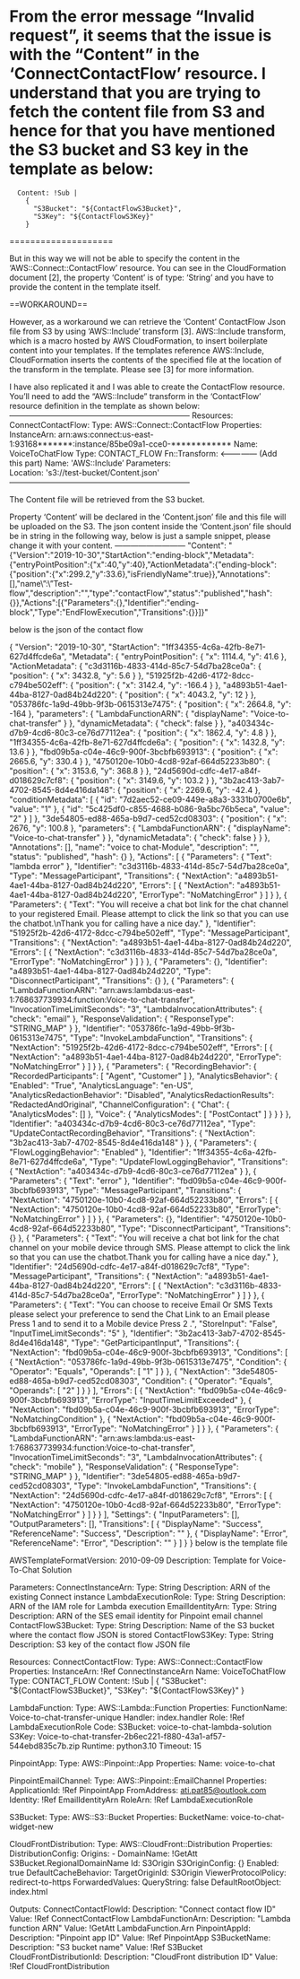 From the error message “Invalid request”, it seems that the issue is with the “Content” in the ‘ConnectContactFlow’ resource. I understand that you are trying to fetch the content file from S3 and hence for that you have mentioned the S3 bucket and S3 key in the template as below:
====================
      Content: !Sub |
        {
          "S3Bucket": "${ContactFlowS3Bucket}",
          "S3Key": "${ContactFlowS3Key}"
        }
====================

But in this way we will not be able to specify the content in the ‘AWS::Connect::ContactFlow’ resource. You can see in the CloudFormation document [2], the property ‘Content’ is of type: ‘String’ and you have to provide the content in the template itself.


==WORKAROUND==

However, as a workaround we can retrieve the ‘Content’ ContactFlow Json file from S3 by using ‘AWS::Include’ transform [3]. AWS::Include transform, which is a macro hosted by AWS CloudFormation, to insert boilerplate content into your templates. If the templates reference AWS::Include, CloudFormation inserts the contents of the specified file at the location of the transform in the template. Please see [3] for more information.

I have also replicated it and I was able to create the ContactFlow resource. You’ll need to add the “AWS::Include” transform in the ‘ContactFlow’ resource definition in the template as shown below:
———————————————————————
Resources:
  ConnectContactFlow:
    Type: AWS::Connect::ContactFlow
    Properties:
      InstanceArn: arn:aws:connect:us-east-1:93168*******:instance/85be09a1-cce0-************
      Name: VoiceToChatFlow
      Type: CONTACT_FLOW
      Fn::Transform:             <————— (Add this part)
        Name: 'AWS::Include’ 
        Parameters:  
         Location: 's3://test-bucket/Content.json' 
———————————————————————

The Content file will be retrieved from the S3 bucket. 

Property ‘Content’ will be declared in the ‘Content.json’ file and this file will be uploaded on the S3. The json content inside the ‘Content.json’ file should be in string in the following way, below is just a sample snippet, please change it with your content. 
—————————
"Content": "{\"Version\":\"2019-10-30\",\"StartAction\":\"ending-block\",\"Metadata\":{\"entryPointPosition\":{\"x\":40,\"y\":40},\"ActionMetadata\":{\"ending-block\":{\"position\":{\"x\":299.2,\"y\":33.6},\"isFriendlyName\":true}},\"Annotations\":[],\"name\”:\”Test-flow\",\"description\":\"\",\"type\":\"contactFlow\",\"status\":\"published\",\"hash\":{}},\"Actions\":[{\"Parameters\":{},\"Identifier\":\"ending-block\",\"Type\":\"EndFlowExecution\",\"Transitions\":{}}]}"



below is the json of the contact flow

{
  "Version": "2019-10-30",
  "StartAction": "1ff34355-4c6a-42fb-8e71-627d4ffcde6a",
  "Metadata": {
    "entryPointPosition": {
      "x": 1114.4,
      "y": 41.6
    },
    "ActionMetadata": {
      "c3d3116b-4833-414d-85c7-54d7ba28ce0a": {
        "position": {
          "x": 3432.8,
          "y": 5.6
        }
      },
      "51925f2b-42d6-4172-8dcc-c794be502eff": {
        "position": {
          "x": 3142.4,
          "y": -166.4
        }
      },
      "a4893b51-4ae1-44ba-8127-0ad84b24d220": {
        "position": {
          "x": 4043.2,
          "y": 12
        }
      },
      "053786fc-1a9d-49bb-9f3b-0615313e7475": {
        "position": {
          "x": 2664.8,
          "y": -164
        },
        "parameters": {
          "LambdaFunctionARN": {
            "displayName": "Voice-to-chat-transfer"
          }
        },
        "dynamicMetadata": {
          "check": false
        }
      },
      "a403434c-d7b9-4cd6-80c3-ce76d77112ea": {
        "position": {
          "x": 1862.4,
          "y": 4.8
        }
      },
      "1ff34355-4c6a-42fb-8e71-627d4ffcde6a": {
        "position": {
          "x": 1432.8,
          "y": 13.6
        }
      },
      "fbd09b5a-c04e-46c9-900f-3bcbfb693913": {
        "position": {
          "x": 2665.6,
          "y": 330.4
        }
      },
      "4750120e-10b0-4cd8-92af-664d52233b80": {
        "position": {
          "x": 3153.6,
          "y": 368.8
        }
      },
      "24d5690d-cdfc-4e17-a84f-d018629c7cf8": {
        "position": {
          "x": 3149.6,
          "y": 103.2
        }
      },
      "3b2ac413-3ab7-4702-8545-8d4e416da148": {
        "position": {
          "x": 2269.6,
          "y": -42.4
        },
        "conditionMetadata": [
          {
            "id": "7d2aec52-ce09-449e-a8a3-3331b0700e6b",
            "value": "1"
          },
          {
            "id": "5c425df0-c855-4688-b086-9a5bc76b5eca",
            "value": "2"
          }
        ]
      },
      "3de54805-ed88-465a-b9d7-ced52cd08303": {
        "position": {
          "x": 2676,
          "y": 100.8
        },
        "parameters": {
          "LambdaFunctionARN": {
            "displayName": "Voice-to-chat-transfer"
          }
        },
        "dynamicMetadata": {
          "check": false
        }
      }
    },
    "Annotations": [],
    "name": "voice to chat-Module",
    "description": "",
    "status": "published",
    "hash": {}
  },
  "Actions": [
    {
      "Parameters": {
        "Text": "lambda error"
      },
      "Identifier": "c3d3116b-4833-414d-85c7-54d7ba28ce0a",
      "Type": "MessageParticipant",
      "Transitions": {
        "NextAction": "a4893b51-4ae1-44ba-8127-0ad84b24d220",
        "Errors": [
          {
            "NextAction": "a4893b51-4ae1-44ba-8127-0ad84b24d220",
            "ErrorType": "NoMatchingError"
          }
        ]
      }
    },
    {
      "Parameters": {
        "Text": "You will receive a chat bot link for the chat channel to your registered Email. Please attempt to click the link so that you can use the chatbot.\nThank you for calling have a nice day."
      },
      "Identifier": "51925f2b-42d6-4172-8dcc-c794be502eff",
      "Type": "MessageParticipant",
      "Transitions": {
        "NextAction": "a4893b51-4ae1-44ba-8127-0ad84b24d220",
        "Errors": [
          {
            "NextAction": "c3d3116b-4833-414d-85c7-54d7ba28ce0a",
            "ErrorType": "NoMatchingError"
          }
        ]
      }
    },
    {
      "Parameters": {},
      "Identifier": "a4893b51-4ae1-44ba-8127-0ad84b24d220",
      "Type": "DisconnectParticipant",
      "Transitions": {}
    },
    {
      "Parameters": {
        "LambdaFunctionARN": "arn:aws:lambda:us-east-1:768637739934:function:Voice-to-chat-transfer",
        "InvocationTimeLimitSeconds": "3",
        "LambdaInvocationAttributes": {
          "check": "email"
        },
        "ResponseValidation": {
          "ResponseType": "STRING_MAP"
        }
      },
      "Identifier": "053786fc-1a9d-49bb-9f3b-0615313e7475",
      "Type": "InvokeLambdaFunction",
      "Transitions": {
        "NextAction": "51925f2b-42d6-4172-8dcc-c794be502eff",
        "Errors": [
          {
            "NextAction": "a4893b51-4ae1-44ba-8127-0ad84b24d220",
            "ErrorType": "NoMatchingError"
          }
        ]
      }
    },
    {
      "Parameters": {
        "RecordingBehavior": {
          "RecordedParticipants": [
            "Agent",
            "Customer"
          ]
        },
        "AnalyticsBehavior": {
          "Enabled": "True",
          "AnalyticsLanguage": "en-US",
          "AnalyticsRedactionBehavior": "Disabled",
          "AnalyticsRedactionResults": "RedactedAndOriginal",
          "ChannelConfiguration": {
            "Chat": {
              "AnalyticsModes": []
            },
            "Voice": {
              "AnalyticsModes": [
                "PostContact"
              ]
            }
          }
        }
      },
      "Identifier": "a403434c-d7b9-4cd6-80c3-ce76d77112ea",
      "Type": "UpdateContactRecordingBehavior",
      "Transitions": {
        "NextAction": "3b2ac413-3ab7-4702-8545-8d4e416da148"
      }
    },
    {
      "Parameters": {
        "FlowLoggingBehavior": "Enabled"
      },
      "Identifier": "1ff34355-4c6a-42fb-8e71-627d4ffcde6a",
      "Type": "UpdateFlowLoggingBehavior",
      "Transitions": {
        "NextAction": "a403434c-d7b9-4cd6-80c3-ce76d77112ea"
      }
    },
    {
      "Parameters": {
        "Text": "error"
      },
      "Identifier": "fbd09b5a-c04e-46c9-900f-3bcbfb693913",
      "Type": "MessageParticipant",
      "Transitions": {
        "NextAction": "4750120e-10b0-4cd8-92af-664d52233b80",
        "Errors": [
          {
            "NextAction": "4750120e-10b0-4cd8-92af-664d52233b80",
            "ErrorType": "NoMatchingError"
          }
        ]
      }
    },
    {
      "Parameters": {},
      "Identifier": "4750120e-10b0-4cd8-92af-664d52233b80",
      "Type": "DisconnectParticipant",
      "Transitions": {}
    },
    {
      "Parameters": {
        "Text": "You will receive a chat bot link for the chat channel on your mobile device through SMS. Please attempt to click the link so that you can use the chatbot.Thank you for calling have a nice day."
      },
      "Identifier": "24d5690d-cdfc-4e17-a84f-d018629c7cf8",
      "Type": "MessageParticipant",
      "Transitions": {
        "NextAction": "a4893b51-4ae1-44ba-8127-0ad84b24d220",
        "Errors": [
          {
            "NextAction": "c3d3116b-4833-414d-85c7-54d7ba28ce0a",
            "ErrorType": "NoMatchingError"
          }
        ]
      }
    },
    {
      "Parameters": {
        "Text": "You can choose to receive Email Or SMS Texts please select your preference to send the Chat Link to an Email please Press 1 and to send it to a Mobile device Press 2 .",
        "StoreInput": "False",
        "InputTimeLimitSeconds": "5"
      },
      "Identifier": "3b2ac413-3ab7-4702-8545-8d4e416da148",
      "Type": "GetParticipantInput",
      "Transitions": {
        "NextAction": "fbd09b5a-c04e-46c9-900f-3bcbfb693913",
        "Conditions": [
          {
            "NextAction": "053786fc-1a9d-49bb-9f3b-0615313e7475",
            "Condition": {
              "Operator": "Equals",
              "Operands": [
                "1"
              ]
            }
          },
          {
            "NextAction": "3de54805-ed88-465a-b9d7-ced52cd08303",
            "Condition": {
              "Operator": "Equals",
              "Operands": [
                "2"
              ]
            }
          }
        ],
        "Errors": [
          {
            "NextAction": "fbd09b5a-c04e-46c9-900f-3bcbfb693913",
            "ErrorType": "InputTimeLimitExceeded"
          },
          {
            "NextAction": "fbd09b5a-c04e-46c9-900f-3bcbfb693913",
            "ErrorType": "NoMatchingCondition"
          },
          {
            "NextAction": "fbd09b5a-c04e-46c9-900f-3bcbfb693913",
            "ErrorType": "NoMatchingError"
          }
        ]
      }
    },
    {
      "Parameters": {
        "LambdaFunctionARN": "arn:aws:lambda:us-east-1:768637739934:function:Voice-to-chat-transfer",
        "InvocationTimeLimitSeconds": "3",
        "LambdaInvocationAttributes": {
          "check": "mobile"
        },
        "ResponseValidation": {
          "ResponseType": "STRING_MAP"
        }
      },
      "Identifier": "3de54805-ed88-465a-b9d7-ced52cd08303",
      "Type": "InvokeLambdaFunction",
      "Transitions": {
        "NextAction": "24d5690d-cdfc-4e17-a84f-d018629c7cf8",
        "Errors": [
          {
            "NextAction": "4750120e-10b0-4cd8-92af-664d52233b80",
            "ErrorType": "NoMatchingError"
          }
        ]
      }
    }
  ],
  "Settings": {
    "InputParameters": [],
    "OutputParameters": [],
    "Transitions": [
      {
        "DisplayName": "Success",
        "ReferenceName": "Success",
        "Description": ""
      },
      {
        "DisplayName": "Error",
        "ReferenceName": "Error",
        "Description": ""
      }
    ]
  }
}
below is the template file

AWSTemplateFormatVersion: 2010-09-09
Description: Template for Voice-To-Chat Solution

Parameters:
  ConnectInstanceArn:
    Type: String
    Description: ARN of the existing Connect instance
  LambdaExecutionRole:
    Type: String
    Description: ARN of the IAM role for Lambda execution
  EmailIdentityArn:
    Type: String
    Description: ARN of the SES email identity for Pinpoint email channel
  ContactFlowS3Bucket:
    Type: String
    Description: Name of the S3 bucket where the contact flow JSON is stored
  ContactFlowS3Key:
    Type: String
    Description: S3 key of the contact flow JSON file

Resources:
  ConnectContactFlow:
    Type: AWS::Connect::ContactFlow
    Properties:
      InstanceArn: !Ref ConnectInstanceArn
      Name: VoiceToChatFlow
      Type: CONTACT_FLOW
      Content: !Sub |
        {
          "S3Bucket": "${ContactFlowS3Bucket}",
          "S3Key": "${ContactFlowS3Key}"
        }

  LambdaFunction:
    Type: AWS::Lambda::Function
    Properties:
      FunctionName: Voice-to-chat-transfer-unique
      Handler: index.handler
      Role: !Ref LambdaExecutionRole
      Code:
        S3Bucket: voice-to-chat-lambda-solution
        S3Key: Voice-to-chat-transfer-2b6ec221-f880-43a1-af57-544ebd835c7b.zip
      Runtime: python3.10
      Timeout: 15

  PinpointApp:
    Type: AWS::Pinpoint::App
    Properties:
      Name: voice-to-chat

  PinpointEmailChannel:
    Type: AWS::Pinpoint::EmailChannel
    Properties:
      ApplicationId: !Ref PinpointApp
      FromAddress: ati.pat85@outlook.com
      Identity: !Ref EmailIdentityArn
      RoleArn: !Ref LambdaExecutionRole

  S3Bucket:
    Type: AWS::S3::Bucket
    Properties:
      BucketName: voice-to-chat-widget-new

  CloudFrontDistribution:
    Type: AWS::CloudFront::Distribution
    Properties:
      DistributionConfig:
        Origins:
          - DomainName: !GetAtt S3Bucket.RegionalDomainName
            Id: S3Origin
            S3OriginConfig: {}
        Enabled: true
        DefaultCacheBehavior:
          TargetOriginId: S3Origin
          ViewerProtocolPolicy: redirect-to-https
          ForwardedValues:
            QueryString: false
        DefaultRootObject: index.html

Outputs:
  ConnectContactFlowId:
    Description: "Connect contact flow ID"
    Value: !Ref ConnectContactFlow
  LambdaFunctionArn:
    Description: "Lambda function ARN"
    Value: !GetAtt LambdaFunction.Arn
  PinpointAppId:
    Description: "Pinpoint app ID"
    Value: !Ref PinpointApp
  S3BucketName:
    Description: "S3 bucket name"
    Value: !Ref S3Bucket
  CloudFrontDistributionId:
    Description: "CloudFront distribution ID"
    Value: !Ref CloudFrontDistribution



